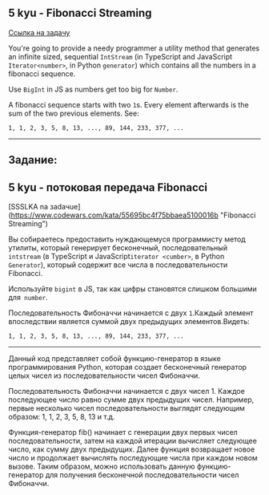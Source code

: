 ## 5 kyu - Fibonacci Streaming
[Ссылка на задачу](https://www.codewars.com/kata/55695bc4f75bbaea5100016b "Fibonacci Streaming")

You're going to provide a needy programmer a utility method that generates an infinite sized, sequential `IntStream` (in TypeScript and JavaScript `Iterator<number>`, in Python `generator`) which contains all the numbers in a fibonacci sequence.

Use `BigInt` in JS as numbers get too big for `Number`.

A fibonacci sequence starts with two `1`s. Every element afterwards is the sum of the two previous elements. See:

    1, 1, 2, 3, 5, 8, 13, ..., 89, 144, 233, 377, ...

---
## Задание:

## 5 kyu - потоковая передача Fibonacci
[SSSLKA na зadaчue] (https://www.codewars.com/kata/55695bc4f75bbaea5100016b "Fibonacci Streaming")

Вы собираетесь предоставить нуждающемуся программисту метод утилиты, который генерирует бесконечный, последовательный `intstream` (в TypeScript и JavaScript` iterator <cumber> `, в Python` Generator`), который содержит все числа в последовательности Fibonacci.

Используйте `bigint` в JS, так как цифры становятся слишком большими для` number`.

Последовательность Фибоначчи начинается с двух `1`.Каждый элемент впоследствии является суммой двух предыдущих элементов.Видеть:

    1, 1, 2, 3, 5, 8, 13, ..., 89, 144, 233, 377, ...

---

Данный код представляет собой функцию-генератор в языке программирования Python, которая создает бесконечный генератор целых чисел из последовательности чисел Фибоначчи.

Последовательность Фибоначчи начинается с двух чисел 1. Каждое последующее число равно сумме двух предыдущих чисел. Например, первые несколько чисел последовательности выглядят следующим образом: 1, 1, 2, 3, 5, 8, 13 и т.д.

Функция-генератор fib() начинает с генерации двух первых чисел последовательности, затем на каждой итерации вычисляет следующее число, как сумму двух предыдущих. Далее функция возвращает новое число и продолжает вычислять последующие числа при каждом новом вызове. Таким образом, можно использовать данную функцию-генератор для получения бесконечной последовательности чисел Фибоначчи.